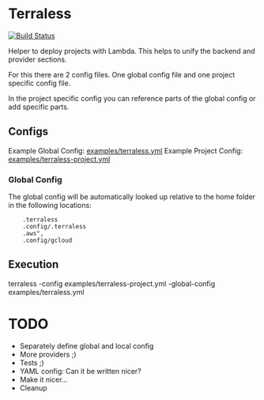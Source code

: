 # Terraless

[![Build Status](https://travis-ci.org/Odania-IT/terraless.svg?branch=master)](https://travis-ci.org/Odania-IT/terraless)

Helper to deploy projects with Lambda. This helps to unify the backend and provider sections.

For this there are 2 config files. One global config file and one project specific config file.

In the project specific config you can reference parts of the global config or add specific parts.

## Configs

Example Global Config: [examples/terraless.yml](examples/terraless.yml)
Example Project Config: [examples/terraless-project.yml](examples/terraless-project.yml)

### Global Config

The global config will be automatically looked up relative to the home folder in the following locations:

		.terraless
		.config/.terraless
		.aws",
		.config/gcloud

## Execution

terraless -config examples/terraless-project.yml -global-config examples/terraless.yml

# TODO

* Separately define global and local config
* More providers ;)
* Tests ;)
* YAML config: Can it be written nicer?
* Make it nicer...
* Cleanup
